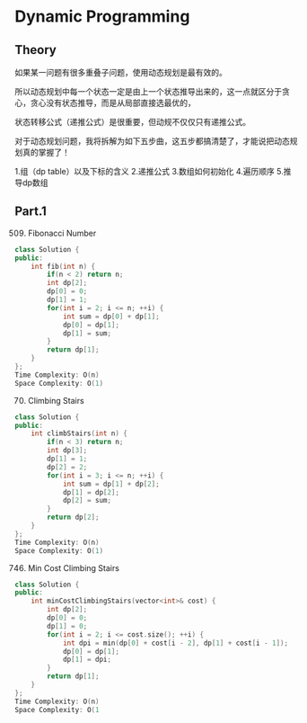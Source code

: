 # Dynamic Programming
## Theory
如果某一问题有很多重叠子问题，使用动态规划是最有效的。

所以动态规划中每一个状态一定是由上一个状态推导出来的，这一点就区分于贪心，贪心没有状态推导，而是从局部直接选最优的，

状态转移公式（递推公式）是很重要，但动规不仅仅只有递推公式。

对于动态规划问题，我将拆解为如下五步曲，这五步都搞清楚了，才能说把动态规划真的掌握了！

1.组（dp table）以及下标的含义
2.递推公式
3.数组如何初始化
4.遍历顺序
5.推导dp数组

## Part.1
509. Fibonacci Number
```c++
class Solution {
public:
    int fib(int n) {
        if(n < 2) return n;
        int dp[2];
        dp[0] = 0;
        dp[1] = 1; 
        for(int i = 2; i <= n; ++i) {
            int sum = dp[0] + dp[1];
            dp[0] = dp[1];
            dp[1] = sum;  
        }
        return dp[1];
    }
};
Time Complexity: O(n) 
Space Complexity: O(1)
```

70. Climbing Stairs
```c++
class Solution {
public:
    int climbStairs(int n) {
        if(n < 3) return n;
        int dp[3];
        dp[1] = 1;
        dp[2] = 2;
        for(int i = 3; i <= n; ++i) {
            int sum = dp[1] + dp[2];
            dp[1] = dp[2];
            dp[2] = sum;
        }
        return dp[2];
    }
};
Time Complexity: O(n) 
Space Complexity: O(1)
```

746. Min Cost Climbing Stairs
```c++
class Solution {
public:
    int minCostClimbingStairs(vector<int>& cost) {
        int dp[2];
        dp[0] = 0;
        dp[1] = 0;
        for(int i = 2; i <= cost.size(); ++i) {
            int dpi = min(dp[0] + cost[i - 2], dp[1] + cost[i - 1]);
            dp[0] = dp[1];
            dp[1] = dpi;
        }
        return dp[1];
    }
};
Time Complexity: O(n) 
Space Complexity: O(1
```

